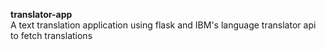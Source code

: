**translator-app**<br>
A text translation application using flask and IBM's language translator api to fetch translations <br>

